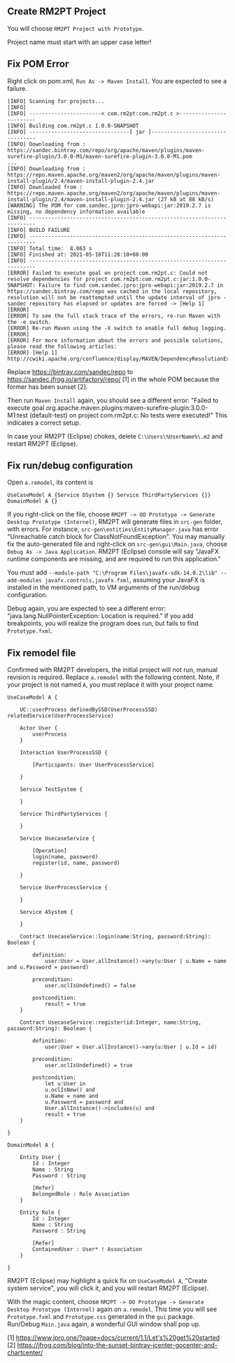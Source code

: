 ## Create RM2PT Project

You will choose `RM2PT Project with Prototype`.

Project name must start with an upper case letter!

## Fix POM Error

Right click on pom.xml, `Run As -> Maven Install`. You are expected to see a failure.

```
[INFO] Scanning for projects...
[INFO] 
[INFO] -----------------------< com.rm2pt:com.rm2pt.c >------------------------
[INFO] Building com.rm2pt.c 1.0.0-SNAPSHOT
[INFO] --------------------------------[ jar ]---------------------------------
[INFO] Downloading from : https://sandec.bintray.com/repo/org/apache/maven/plugins/maven-surefire-plugin/3.0.0-M1/maven-surefire-plugin-3.0.0-M1.pom
...
[INFO] Downloading from : https://repo.maven.apache.org/maven2/org/apache/maven/plugins/maven-install-plugin/2.4/maven-install-plugin-2.4.jar
[INFO] Downloaded from : https://repo.maven.apache.org/maven2/org/apache/maven/plugins/maven-install-plugin/2.4/maven-install-plugin-2.4.jar (27 kB at 88 kB/s)
[WARNING] The POM for com.sandec.jpro:jpro-webapi:jar:2019.2.7 is missing, no dependency information available
[INFO] ------------------------------------------------------------------------
[INFO] BUILD FAILURE
[INFO] ------------------------------------------------------------------------
[INFO] Total time:  8.063 s
[INFO] Finished at: 2021-05-18T11:28:10+08:00
[INFO] ------------------------------------------------------------------------
[ERROR] Failed to execute goal on project com.rm2pt.c: Could not resolve dependencies for project com.rm2pt:com.rm2pt.c:jar:1.0.0-SNAPSHOT: Failure to find com.sandec.jpro:jpro-webapi:jar:2019.2.7 in https://sandec.bintray.com/repo was cached in the local repository, resolution will not be reattempted until the update interval of jpro - sandec repository has elapsed or updates are forced -> [Help 1]
[ERROR] 
[ERROR] To see the full stack trace of the errors, re-run Maven with the -e switch.
[ERROR] Re-run Maven using the -X switch to enable full debug logging.
[ERROR] 
[ERROR] For more information about the errors and possible solutions, please read the following articles:
[ERROR] [Help 1] http://cwiki.apache.org/confluence/display/MAVEN/DependencyResolutionException
```

Replace https://bintray.com/sandec/repo to https://sandec.jfrog.io/artifactory/repo/ [1] in the whole POM because the former has been sunset [2].

Then run `Maven Install` again, you should see a different error: "Failed to execute goal org.apache.maven.plugins:maven-surefire-plugin:3.0.0-M1:test (default-test) on project com.rm2pt.c: No tests were executed!" This indicates a correct setup.

In case your RM2PT (Eclipse) chokes, delete `C:\Users\%UserName%\.m2` and restart RM2PT (Eclipse).

## Fix run/debug configuration
Open `a.remodel`, its content is 

```
UseCaseModel A {Service DSystem {} Service ThirdPartyServices {}}
DomainModel A {}
```

If you right-click on the file, choose `RM2PT -> OO Prototype -> Generate Desktop Prototype (Internel)`, RM2PT will generate files in `src-gen` folder, with errors. For instance, `src-gen\entities\EntityManager.java` has error "Unreachable catch block for ClassNotFoundException". You may manually fix the auto-generated file and  right-click on `src-gen\gui\Main.java`, choose `Debug As -> Java Application`. RM2PT (Eclipse) console will say "JavaFX runtime components are missing, and are required to run this application."

You must add `--module-path "C:\Program Files\javafx-sdk-14.0.2\lib" --add-modules javafx.controls,javafx.fxml`, assuming your JavaFX is installed in the mentioned path, to VM arguments of the run/debug configuration.

Debug again, you are expected to see a different error: "java.lang.NullPointerException: Location is required." If you add breakpoints, you will realize the program does run, but fails to find `Prototype.fxml`.

## Fix remodel file
Confirmed with RM2PT developers, the initial project will not run, manual revision is required. Replace `a.remodel` with the following content. Note, if your project is not named `A`, you must replace it with your project name.

```
UseCaseModel A {

	UC::userProcess definedBySSD(UserProcessSSD) relatedService(UserProcessService)

	Actor User {
		userProcess
	}

	Interaction UserProcessSSD {

		[Participants: User UserProcessService]

	}

	Service TestSystem {

	}

	Service ThirdPartyServices {

	}

	Service UsecaseService {

		[Operation]
		login(name, password)
		register(id, name, password)

	}

	Service UserProcessService {

	}

	Service ASystem {

	}

	Contract UsecaseService::login(name:String, password:String): Boolean {

		definition:
			user:User = User.allInstance()->any(u:User | u.Name = name and u.Password = password)

		precondition:
			user.oclIsUndefined() = false

		postcondition:
			result = true
	}

	Contract UsecaseService::register(id:Integer, name:String, password:String): Boolean {

		definition:
			user:User = User.allInstance()->any(u:User | u.Id = id)

		precondition:
			user.oclIsUndefined() = true

		postcondition:
			let u:User in
			u.oclIsNew() and
			u.Name = name and
			u.Password = password and
			User.allInstance()->includes(u) and
			result = true
	}

}

DomainModel A {

	Entity User {
		Id : Integer
		Name : String
		Password : String

		[Refer]
		BelongedRole : Role Association
	}

	Entity Role {
		Id : Integer
		Name : String
		Password : String

		[Refer]
		ContainedUser : User* ! Association
	}

}
```

RM2PT (Eclipse) may highlight a quick fix on `UseCaseModel A`, "Create system service", you will click it, and you will restart RM2PT (Eclipse).

With the magic content,  choose `RM2PT -> OO Prototype -> Generate Desktop Prototype (Internel)` again on `a.remodel`. This time you will see `Prototype.fxml` and `Prototype.css` generated in the `gui` package. Run/Debug `Main.java` again, a wonderful GUI window shall pop up.


[1] https://www.jpro.one/?page=docs/current/1.1/Let's%20get%20started <br>
[2] https://jfrog.com/blog/into-the-sunset-bintray-jcenter-gocenter-and-chartcenter/
